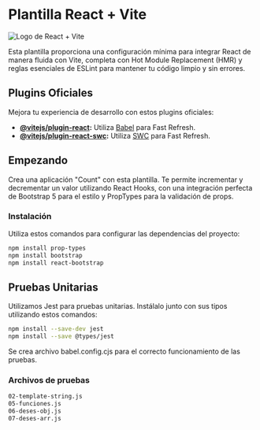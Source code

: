 # Plantilla React + Vite

![Logo de React + Vite](enlace-a-tu-imagen-de-logo.png)

Esta plantilla proporciona una configuración mínima para integrar React de manera fluida con Vite, completa con Hot Module Replacement (HMR) y reglas esenciales de ESLint para mantener tu código limpio y sin errores.

## Plugins Oficiales

Mejora tu experiencia de desarrollo con estos plugins oficiales:

- **[@vitejs/plugin-react](https://github.com/vitejs/vite-plugin-react/blob/main/packages/plugin-react/README.md):** Utiliza [Babel](https://babeljs.io/) para Fast Refresh.
- **[@vitejs/plugin-react-swc](https://github.com/vitejs/vite-plugin-react-swc):** Utiliza [SWC](https://swc.rs/) para Fast Refresh.

## Empezando

Crea una aplicación "Count" con esta plantilla. Te permite incrementar y decrementar un valor utilizando React Hooks, con una integración perfecta de Bootstrap 5 para el estilo y PropTypes para la validación de props.

### Instalación

Utiliza estos comandos para configurar las dependencias del proyecto:

```bash
npm install prop-types
npm install bootstrap
npm install react-bootstrap
```

## Pruebas Unitarias
Utilizamos Jest para pruebas unitarias. Instálalo junto con sus tipos utilizando estos comandos:

```bash
npm install --save-dev jest
npm install --save @types/jest
```

Se crea archivo babel.config.cjs para el correcto funcionamiento de las pruebas.

### Archivos de pruebas

```bash
02-template-string.js
05-funciones.js
06-deses-obj.js
07-deses-arr.js
```